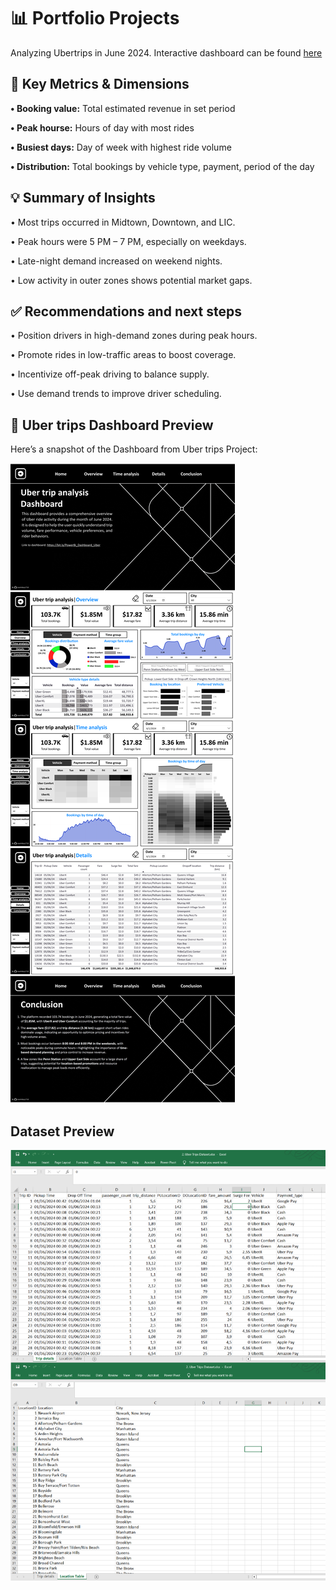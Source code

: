 # 📊 Portfolio Projects
Analyzing Ubertrips in June 2024. Interactive dashboard can be found [here](https://app.powerbi.com/view?r=eyJrIjoiMWU5YWNjOGMtNzY2NC00MTk3LWIxZDEtMmNhYjIxM2Q2YjA5IiwidCI6Ijg5NjQxZWIwLWU1ZmMtNDRlYi05MWRiLTc4ZDI5YmFkMTc3OCIsImMiOjEwfQ%3D%3D&pageName=e26fe47c30d523a8e80b)

## 🎯 Key Metrics & Dimensions

**• Booking value:** Total estimated revenue in set period

**• Peak hourse:** Hours of day with most rides

**• Busiest days:** Day of week with highest ride volume 

**• Distribution:** Total bookings by vehicle type, payment, period of the day

## 💡 Summary of Insights

• Most trips occurred in Midtown, Downtown, and LIC.

• Peak hours were 5 PM – 7 PM, especially on weekdays.

• Late-night demand increased on weekend nights.

• Low activity in outer zones shows potential market gaps.

## ✅ Recommendations and next steps

• Position drivers in high-demand zones during peak hours.

• Promote rides in low-traffic areas to boost coverage.

• Incentivize off-peak driving to balance supply.

• Use demand trends to improve driver scheduling.


## 🧾 Uber trips Dashboard Preview

Here’s a snapshot of the Dashboard from Uber trips Project:

![Uber Trips Dashboard](https://github.com/voanhduy1710/Portfolio_projects/blob/main/2.%20Uber%20Trips/2.%20Uber%20Trips%20Dashboard.png?raw=true)

## Dataset Preview
![Dataset preview](https://github.com/voanhduy1710/Portfolio_projects/blob/main/2.%20Uber%20Trips/Dataset%20preview.png?raw=true)
